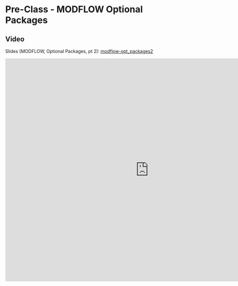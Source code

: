 # Pre-Class - MODFLOW Optional Packages



## Video

Slides (MODFLOW, Optional Packages, pt 2): [modflow-opt_packages2](modflow-opt_packages2.pptx)

<iframe width="900" height="700" src="https://www.youtube.com/embed/mP-CsYpmo58?si=KjcpSPopyHCuMK2X" title="YouTube 
video player" frameborder="0" allow="accelerometer; autoplay; clipboard-write; encrypted-media; gyroscope; picture-in-picture; web-share" referrerpolicy="strict-origin-when-cross-origin" allowfullscreen></iframe>

